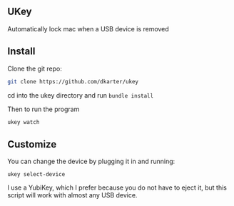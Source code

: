 ## UKey

Automatically lock mac when a USB device is removed

## Install

Clone the git repo:

```bash
git clone https://github.com/dkarter/ukey
```

cd into the ukey directory and run `bundle install`

Then to run the program

```bash
ukey watch
```

## Customize
You can change the device by plugging it in and running:

`ukey select-device`

I use a YubiKey, which I prefer because you do not have to eject it, 
but this script will work with almost any USB device.
